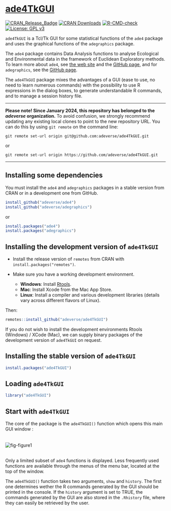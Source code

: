 # [ade4TkGUI](http://pbil.univ-lyon1.fr/ade4TkGUI/)

[![CRAN_Release_Badge](http://www.r-pkg.org/badges/version-ago/ade4TkGUI)](http://cran.r-project.org/package=ade4TkGUI)
[![CRAN Downloads](https://cranlogs.r-pkg.org/badges/ade4TkGUI)](https://cran.r-project.org/package=ade4TkGUI)
[![R-CMD-check](https://github.com/adeverse/ade4TkGUI/actions/workflows/R-CMD-check.yaml/badge.svg)](https://github.com/adeverse/ade4TkGUI/actions/workflows/R-CMD-check.yaml)
[![License: GPL v3](https://img.shields.io/badge/License-GPLv3-blue.svg)](https://www.gnu.org/licenses/gpl-3.0)


`ade4TkGUI` is a Tcl/Tk GUI for some statistical functions of the `ade4` package and uses the graphical functions of the `adegraphics` package.

The `ade4` package contains Data Analysis functions to analyse Ecological and Environmental data in the framework of Euclidean Exploratory methods. To learn more about `ade4`, see [the web site](http://pbil.univ-lyon1.fr/ADE-4/) and the [GitHub page](https://github.com/adeverse/ade4), and for `adegraphics`, see the [GitHub page](https://github.com/adeverse/adegraphics).

The `ade4TkGUI` package mixes the advantages of a GUI (ease to use, no need to learn numerous commands) with the possibility to use R expressions in the dialog boxes, to generate understandable R commands, and to manage a session history file.

---------------------------

**Please note! Since January 2024, this repository has belonged to the *adeverse* organization.**
To avoid confusion, we strongly recommend updating any existing local clones to point to the new 
repository URL. You can do this by using `git remote` on the command line:

`git remote set-url origin git@github.com:adeverse/ade4TkGUI.git`

or 

`git remote set-url origin https://github.com/adeverse/ade4TkGUI.git`

---------------------------


Installing some dependencies
-------------

You must install the `ade4` and `adegraphics` packages in a stable version from CRAN or in a development one from GitHub.

```r
install_github("adeverse/ade4")
install_github("adeverse/adegraphics")
```

or

```r
install.packages("ade4")
install.packages("adegraphics")
```



Installing the development version of `ade4TkGUI`
-------------

- Install the release version of `remotes` from CRAN with `install.packages("remotes")`.

- Make sure you have a working development environment.
    * **Windows**: Install [Rtools](http://cran.r-project.org/bin/windows/Rtools/).
    * **Mac**: Install Xcode from the Mac App Store.
    * **Linux**: Install a compiler and various development libraries (details vary across different flavors of Linux).
    
Then:

```r
remotes::install_github("adeverse/ade4TkGUI")
```


If you do not wish to install the development environments Rtools (Windows) / XCode (Mac), we can supply binary packages of the development version of `ade4TkGUI` on request. 



Installing the stable version of `ade4TkGUI`
-------------

```r
install.packages("ade4TkGUI")
```


Loading `ade4TkGUI`
-------------

```r
library("ade4TkGUI")
```


## Start with `ade4TkGUI`

The core of the package is the `ade4TkGUI()` function which opens this main GUI window :
<br/>
<br/>
<br/>
![fig-figure1](https://cloud.githubusercontent.com/assets/13218953/10664478/03bbcdcc-78c4-11e5-9ee5-2025e5a06242.png)
<br/>
<br/>

Only a limited subset of `ade4` functions is displayed. Less frequently used functions are available through the menus of the menu bar, located at the top of the window.

The `ade4TkGUI()` function takes two arguments, `show` and `history`. The first one determines wether the R commands generated by the GUI should be printed in the console. If the `history` argument is set to TRUE, the commands generated by the GUI are also stored in the `.Rhistory` file, where they can easily be retrieved by the user.



